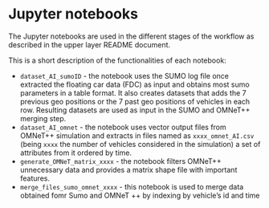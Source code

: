# Jupyter notebooks

The Jupyter notebooks are used in the different stages of the workflow as described in the upper layer README document.

This is a short description of the functionalities of each notebook:
* ```dataset_AI_sumoID``` - the notebook uses the SUMO log file once extracted the floating car data (FDC) as input and obtains most sumo parameters in a table format. It also creates datasets that adds the 7 previous geo positions or the 7 past geo positions of vehicles in each row. Resulting datasets are used as input in the SUMO and OMNeT++ merging step.
* ```dataset_AI_omnet``` - the notebook uses vector output files from  OMNeT++ simulation and extracts in files named as ```xxxx_omnet_AI.csv``` (being ```xxxx``` the number of vehicles considered in the simulation) a set of attributes from it ordered by time.
* ```generate_OMNeT_matrix_xxxx``` - the notebook filters OMNeT++ unnecessary data and provides a matrix shape file with important features.
* ```merge_files_sumo_omnet_xxxx``` -  this notebook is used to merge data obtained fomr Sumo and OMNeT ++ by indexing by vehicle’s id and time
